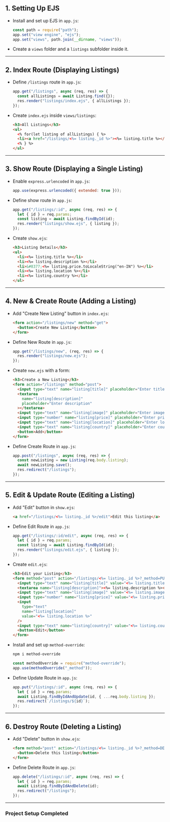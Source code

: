 ## 1. Setting Up EJS

- Install and set up EJS in `app.js`:
  ```js
  const path = require("path");
  app.set("view engine", "ejs");
  app.set("views", path.join(__dirname, "views"));
  ```
- Create a `views` folder and a `listings` subfolder inside it.

---

## 2. Index Route (Displaying Listings)

- Define `/listings` route in `app.js`:
  ```js
  app.get("/listings", async (req, res) => {
    const allListings = await Listing.find({});
    res.render("listings/index.ejs", { allListings });
  });
  ```
- Create `index.ejs` inside `views/listings`:
  ```html
  <h3>All Listings</h3>
  <ul>
    <% for(let listing of allListings) { %>
    <li><a href="/listings/<%= listing._id %>"><%= listing.title %></a></li>
    <% } %>
  </ul>
  ```

---

## 3. Show Route (Displaying a Single Listing)

- Enable `express.urlencoded` in `app.js`:
  ```js
  app.use(express.urlencoded({ extended: true }));
  ```
- Define show route in `app.js`:
  ```js
  app.get("/listings/:id", async (req, res) => {
    let { id } = req.params;
    const listing = await Listing.findById(id);
    res.render("listings/show.ejs", { listing });
  });
  ```
- Create `show.ejs`:
  ```html
  <h3>Listing Details</h3>
  <ul>
    <li><%= listing.title %></li>
    <li><%= listing.description %></li>
    <li>&#8377;<%= listing.price.toLocaleString("en-IN") %></li>
    <li><%= listing.location %></li>
    <li><%= listing.country %></li>
  </ul>
  ```

---

## 4. New & Create Route (Adding a Listing)

- Add "Create New Listing" button in `index.ejs`:
  ```html
  <form action="/listings/new" method="get">
    <button>Create New Listing</button>
  </form>
  ```
- Define New Route in `app.js`:
  ```js
  app.get("/listings/new", (req, res) => {
    res.render("listings/new.ejs");
  });
  ```
- Create `new.ejs` with a form:
  ```html
  <h3>Create a New Listing</h3>
  <form action="/listings" method="post">
    <input type="text" name="listing[title]" placeholder="Enter title" />
    <textarea
      name="listing[description]"
      placeholder="Enter description"
    ></textarea>
    <input type="text" name="listing[image]" placeholder="Enter image URL" />
    <input type="number" name="listing[price]" placeholder="Enter price" />
    <input type="text" name="listing[location]" placeholder="Enter location" />
    <input type="text" name="listing[country]" placeholder="Enter country" />
    <button>Add</button>
  </form>
  ```
- Define Create Route in `app.js`:
  ```js
  app.post("/listings", async (req, res) => {
    const newListing = new Listing(req.body.listing);
    await newListing.save();
    res.redirect("/listings");
  });
  ```

---

## 5. Edit & Update Route (Editing a Listing)

- Add "Edit" button in `show.ejs`:
  ```html
  <a href="/listings/<%= listing._id %>/edit">Edit this listing</a>
  ```
- Define Edit Route in `app.js`:
  ```js
  app.get("/listings/:id/edit", async (req, res) => {
    let { id } = req.params;
    const listing = await Listing.findById(id);
    res.render("listings/edit.ejs", { listing });
  });
  ```
- Create `edit.ejs`:
  ```html
  <h3>Edit your Listing</h3>
  <form method="post" action="/listings/<%= listing._id %>?_method=PUT">
    <input type="text" name="listing[title]" value="<%= listing.title %>" />
    <textarea name="listing[description]"><%= listing.description %></textarea>
    <input type="text" name="listing[image]" value="<%= listing.image %>" />
    <input type="number" name="listing[price]" value="<%= listing.price %>" />
    <input
      type="text"
      name="listing[location]"
      value="<%= listing.location %>"
    />
    <input type="text" name="listing[country]" value="<%= listing.country %>" />
    <button>Edit</button>
  </form>
  ```
- Install and set up `method-override`:
  ```sh
  npm i method-override
  ```
  ```js
  const methodOverride = require("method-override");
  app.use(methodOverride("_method"));
  ```
- Define Update Route in `app.js`:
  ```js
  app.put("/listings/:id", async (req, res) => {
    let { id } = req.params;
    await Listing.findByIdAndUpdate(id, { ...req.body.listing });
    res.redirect(`/listings/${id}`);
  });
  ```

---

## 6. Destroy Route (Deleting a Listing)

- Add "Delete" button in `show.ejs`:
  ```html
  <form method="post" action="/listings/<%= listing._id %>?_method=DELETE">
    <button>Delete this listing</button>
  </form>
  ```
- Define Delete Route in `app.js`:
  ```js
  app.delete("/listings/:id", async (req, res) => {
    let { id } = req.params;
    await Listing.findByIdAndDelete(id);
    res.redirect("/listings");
  });
  ```

---

### **Project Setup Completed**
